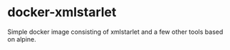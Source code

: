 # docker-xmlstarlet
Simple docker image consisting of xmlstarlet and a few other tools based on alpine.
